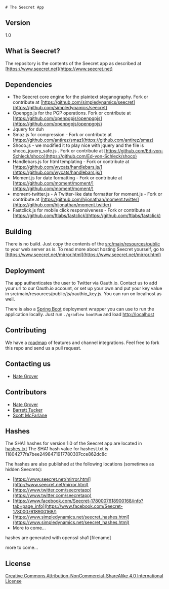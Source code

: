 	# The Seecret App
## Version
1.0 

## What is Seecret?
The repository is the contents of the Seecret app as described at [https://www.seecret.net](https://www.seecret.net)

## Dependencies
  - The Seecret core engine for the plaintext steganography.  Fork or contribute at [https://github.com/simpledynamics/seecret](https://github.com/simpledynamics/seecret)
  - Openpgp.js for the PGP operations.  Fork or contribute at [https://github.com/openpgpjs/openpgpjs](https://github.com/openpgpjs/openpgpjs)
  - Jquery for duh
  - Smaz.js  for compression - Fork or contribute at [https://github.com/antirez/smaz](https://github.com/antirez/smaz)
  - Shoco.js - we modified it to play nice with jquery and the file is shoco_jquery_safe.js . Fork or contribute at [https://github.com/Ed-von-Schleck/shoco](https://github.com/Ed-von-Schleck/shoco)
  - Handlebars.js for html templating - Fork or contribute at [https://github.com/wycats/handlebars.js/](https://github.com/wycats/handlebars.js/)
  - Moment.js for date formatting - Fork or contribute at [https://github.com/moment/moment/](https://github.com/moment/moment/)
  - moment-twitter.js - A Twitter-like date formatter for moment.js - Fork or contribute at [https://github.com/hijonathan/moment.twitter](https://github.com/hijonathan/moment.twitter)
  - Fastclick.js for mobile click responsiveness - Fork or contribute at [https://github.com/ftlabs/fastclick](https://github.com/ftlabs/fastclick)
  
## Building
There is no build.  Just copy the contents of the [src/main/resources/public](src/main/resources/public) to your web server as is.  To read more about hosting Seecret yourself, go to [https://www.seecret.net/mirror.html](https://www.seecret.net/mirror.html)

## Deployment 
The app authenticates the user to Twitter via Oauth.io.  Contact us to add your url to our Oauth.io account, or set up your own and put your key value in 
src/main/resources/public/js/oauthio_key.js.  You can run on localhost as well.

There is also a [Spring Boot](http://docs.spring.io/spring-boot/docs/current/reference/htmlsingle/#using-boot-running-your-application) deployment wrapper you can use to run the application locally. Just run `./gradlew bootRun` and load [http://localhost](http://localhost)

## Contributing
We have a [roadmap](https://github.com/simpledynamics/seecret_app/wiki) of features and channel integrations.  Feel free to fork this repo and send us a pull request.

## Contacting us
 - [Nate Grover](https://github.com/nategrover)
 
## Contributors 
 - [Nate Grover](https://github.com/nategrover)
 - [Barrett Tucker](https://github.com/barretttucker)
 - [Scott McFarlane](https://github.com/keola4)

## Hashes
The SHA1 hashes for version 1.0 of the Seecret app are located in [hashes.txt](src/main/resources/public/hashes.txt)
The SHA1 hash value for hashest.txt is 11804277fa7bee2498471917780307cce862dc8c

The hashes are also published at the following locations (sometimes as hidden Seecrets):
- [https://www.seecret.net/mirror.html](http://www.seecret.net/mirror.html)
- [https://www.twitter.com/seecretapp](https://www.twitter.com/seecretapp)
- [https://www.facebook.com/Seecret-1780007618900168/info?tab=page_info](https://www.facebook.com/Seecret-1780007618900168/)
- [https://www.simpledynamics.net/seecret_hashes.html](https://www.simpledynamics.net/seecret_hashes.html)
- More to‍‍‌‌​​​‌‍‌‌​‌​​​‍‌‌‌​‌​​‍‌‌‌​‌​​‍‌‌‌​​​​‍‌‌‌​​‌‌‍‌‌‌​‌​‍‌​‌‌‌‌‍‌​‌‌‌‌‍‌‌​​‌‌‌‍‌‌​‌​​‌‍‌‌‌​​‌‌‍‌‌‌​‌​​‍‌​‌‌‌​‍‌‌​​‌‌‌‍‌‌​‌​​‌‍‌‌‌​‌​​‍‌‌​‌​​​‍‌‌‌​‌​‌‍‌‌​​​‌​‍‌​‌‌‌​‍‌‌​​​‌‌‍‌‌​‌‌‌‌‍‌‌​‌‌​‌‍‌​‌‌‌‌‍‌‌​‌‌‌​‍‌‌​​​​‌‍‌‌‌​‌​​‍‌‌​​‌​‌‍‌‌​​‌‌‌‍‌‌‌​​‌​‍‌‌​‌‌‌‌‍‌‌‌​‌‌​‍‌‌​​‌​‌‍‌‌‌​​‌​‍‌​‌‌‌‌‍‌‌​​​‌‍‌‌​‌‌​‍‌‌​​​‌​‍‌‌‌​​​‍‌‌​‌​​‍‌‌​‌‌​‍‌‌​‌‌‌‍‌‌​​​​‍‌‌​​‌​‌‍‌‌​​‌‌​‍‌‌​​​‌‍‌‌​​‌‌​‍‌‌​‌​​‍‌‌​​‌‌‍‌‌​​‌‌​‍‌‌‌​​​‍‌‌​​‌‌​‍‌‌​‌​‌‍‌‌​​‌​​‍‌‌​​​‌​‍‌‌​​​‌‌‍‌‌​​‌​‍‌‌​​​‌‍‌‌‌​​‌‍‌‌​​​‌​‍‌‌​​‌‌‍‌‌​‌‌‌‍‌‌​​‌‌‍‌‌​‌‌​‍‌‌​‌‌‌‍‌‌‌​​​‍‌‌​‌‌‌‍‍‍ come...

hashes are generated with openssl sha1 [filename]

more to come...

## License 
[Creative Commons Attribution-NonCommercial-ShareAlike 4.0 International License](http://creativecommons.org/licenses/by-nc-sa/4.0/)
